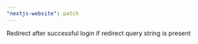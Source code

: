 ```yaml
---
"nextjs-website": patch
---
```


Redirect after successful login if redirect query string is present
